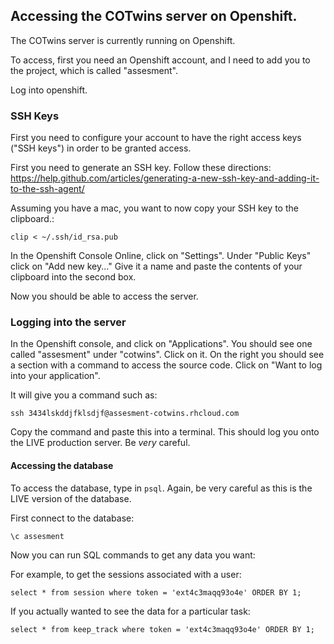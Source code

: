 ## Accessing the COTwins server on Openshift.

The COTwins server is currently running on Openshift.

To access, first you need an Openshift account, and I need to add you to the project,
which is called "assesment".

Log into openshift.

### SSH Keys
First you need to configure your account to have the right access keys ("SSH keys") in order to be granted access.

First you need to generate an SSH key. Follow these directions:
https://help.github.com/articles/generating-a-new-ssh-key-and-adding-it-to-the-ssh-agent/

Assuming you have a mac, you want to now copy your SSH key to the clipboard.:

    clip < ~/.ssh/id_rsa.pub

In the Openshift Console Online, click on "Settings". Under "Public Keys" click on  "Add new key..."
Give it a name and paste the contents of your clipboard into the second box.

Now you should be able to access the server.

### Logging into the server
In the Openshift console, and click on "Applications". You should see one called
"assesment" under "cotwins". Click on it. On the right you should see a section with a
command to access the source code. Click on "Want to log into your application".

It will give you a command such as:

    ssh 3434lskddjfklsdjf@assesment-cotwins.rhcloud.com

Copy the command and paste this into a terminal. This should log you onto the LIVE production server.
Be *very* careful.


#### Accessing the database
To access the database, type in `psql`. Again, be very careful as this is the LIVE version of the database.

First connect to the database:

    \c assesment

Now you can run SQL commands to get any data you want:

For example, to get the sessions associated with a user:

    select * from session where token = 'ext4c3maqq93o4e' ORDER BY 1;

If you actually wanted to see the data for a particular task:

    select * from keep_track where token = 'ext4c3maqq93o4e' ORDER BY 1;
